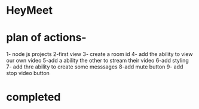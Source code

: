 # HeyMeet
# plan of actions-
1- node js projects
2-first view
3- create a room id
4- add the ability to view our own video
5-add a ability the other to stream their video
6-add styling
7- add thre ability to create some messsages
8-add mute button
9- add stop video button
 # completed

